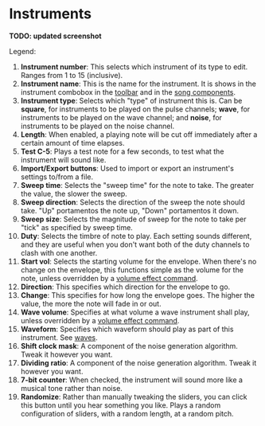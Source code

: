 # Instruments

**TODO: updated screenshot**

Legend:

1.  **Instrument number**: This selects which instrument of its type to edit. Ranges from 1 to 15 (inclusive).
2.  **Instrument name**: This is the name for the instrument. It is shows in the instrument combobox in the [toolbar](../toolbar.md) and in the [song components](../song-components.md).
3.  **Instrument type**: Selects which "type" of instrument this is. Can be **square**, for instruments to be played on the pulse channels; **wave**, for instruments to be played on the wave channel; and **noise**, for instruments to be played on the noise channel.
4.  **Length**: When enabled, a playing note will be cut off immediately after a certain amount of time elapses.
5.  **Test C-5**: Plays a test note for a few seconds, to test what the instrument will sound like.
6.  **Import/Export buttons**: Used to import or export an instrument's settings to/from a file.
7.  **Sweep time**: Selects the "sweep time" for the note to take. The greater the value, the slower the sweep.
8.  **Sweep direction**: Selects the direction of the sweep the note should take. "Up" portamentos the note up, "Down" portamentos it down.
9.  **Sweep size**: Selects the magnitude of sweep for the note to take per "tick" as specified by sweep time.
10. **Duty**: Selects the timbre of note to play. Each setting sounds different, and they are useful when you don't want both of the duty channels to clash with one another.
11. **Start vol**: Selects the starting volume for the envelope. When there's no change on the envelope, this functions simple as the volume for the note, unless overridden by a [volume effect command](../effect-reference.md).
12. **Direction**: This specifies which direction for the envelope to go.
13. **Change**: This specifies for how long the envelope goes. The higher the value, the more the note will fade in or out.
14. **Wave volume**: Specifies at what volume a wave instrument shall play, unless overridden by a [volume effect command](../effect-reference.md).
15. **Waveform**: Specifies which waveform should play as part of this instrument. See [waves](./waves.md).
16. **Shift clock mask**: A component of the noise generation algorithm. Tweak it however you want.
17. **Dividing ratio**: A component of the noise generation algorithm. Tweak it however you want.
18. **7-bit counter**: When checked, the instrument will sound more like a musical tone rather than noise.
19. **Randomize**: Rather than manually tweaking the sliders, you can click this button until you hear something you like. Plays a random configuration of sliders, with a random length, at a random pitch.
